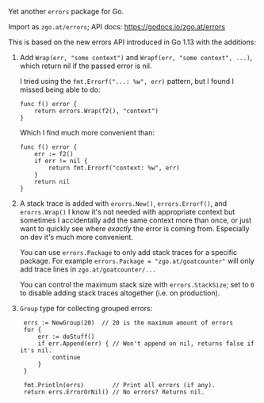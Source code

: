 Yet another `errors` package for Go.

Import as `zgo.at/errors`; API docs: https://godocs.io/zgo.at/errors

This is based on the new errors API introduced in Go 1.13 with the additions:

1. Add `Wrap(err, "some context")` and `Wrapf(err, "some context", ...)`, which
   return nil if the passed error is nil.

   I tried using the `fmt.Errorf("...: %w", err)` pattern, but I found I missed
   being able to do:

       func f() error {
           return errors.Wrap(f2(), "context")
       }

   Which I find much more convenient than:

       func f() error {
           err := f2()
           if err != nil {
               return fmt.Errorf("context: %w", err)
           }
           return nil
       }

2. A stack trace is added with `erorrs.New()`, `errors.Errorf()`, and
   `erorrs.Wrap()` I know it's not needed with appropriate context but sometimes
   I accidentally add the same context more than once, or just want to quickly
   see where *exactly* the error is coming from. Especially on dev it's much
   more convenient.

   You can use `errors.Package` to only add stack traces for a specific package.
   For example `errors.Package = "zgo.at/goatcounter"` will only add trace lines
   in `zgo.at/goatcounter/...`

   You can control the maximum stack size with `errors.StackSize`; set to `0` to
   disable adding stack traces altogether (i.e. on production).

3. `Group` type for collecting grouped errors:

        errs := NewGroup(20)  // 20 is the maximum amount of errors
        for {
            err := doStuff()
            if err.Append(err) { // Won't append on nil, returns false if it's nil.
                continue
            }
        }

        fmt.Println(errs)        // Print all errors (if any).
        return errs.ErrorOrNil() // No errors? Returns nil.
